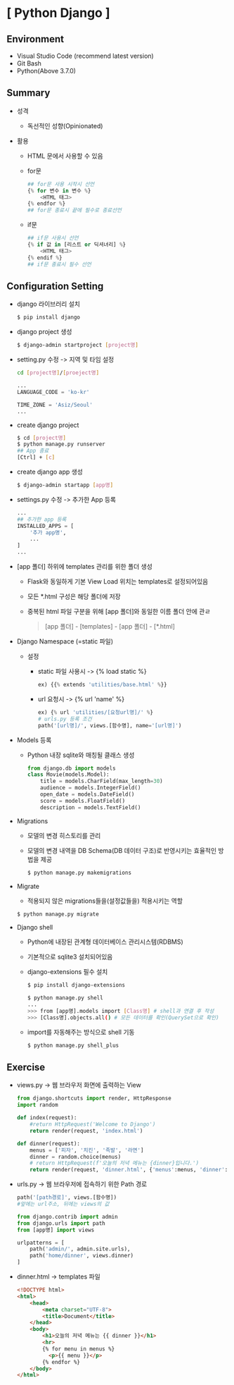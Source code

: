 # [ Python Django ]

## Environment

- Visual Studio Code (recommend latest version)
- Git Bash
- Python(Above 3.7.0)

## Summary

- 성격

  - 독선적인 성향(Opinionated)

- 활용

  - HTML 문에서 사용할 수 있음

  - for문
  
    ```python
    ## for문 사용 시작시 선언
    {% for 변수 in 변수 %}
    	<HTML 태그>
    {% endfor %}
    ## for문 종료시 끝에 필수로 종료선언
    ```
  
  - if문
  
    ```python
    ## if문 사용시 선언
    {% if 값 in [리스트 or 딕셔녀리] %}
    	<HTML 태그>
    {% endif %}
    ## if문 종료시 필수 선언
    ```

## Configuration Setting

- django 라이브러리 설치

  ```bash
  $ pip install django
  ```

- django project 생성

  ```bash
  $ django-admin startproject [project명]
  ```

- setting.py 수정 -> 지역 및 타임 설정

  ```bash
  cd [project명]/[proeject명]
  ```

  ```python
  ...
  LANGUAGE_CODE = 'ko-kr'
  
  TIME_ZONE = 'Asiz/Seoul'
  ...
  ```

- create django project

  ```bash
  $ cd [project명]
  $ python manage.py runserver
  ## App 종료
  [Ctrl] + [c]
  ```
  
- create django app 생성

  ```bash
  $ django-admin startapp [app명]
  ```

- settings.py 수정 -> 추가한 App 등록

  ```python
  ...
  ## 추가한 app 등록
  INSTALLED_APPS = [
      '추가 app명',
      ...
  ]
  ...
  ```

- [app 폴더] 하위에 templates 관리를 위한 폴더 생성

  - Flask와 동일하게 기본 View Load 위치는 templates로 설정되어있음
  
  - 모든 *.html 구성은 해당 폴더에 저장
  
  - 중복된 html 파일 구분을 위해 [app 폴더]와 동일한 이름 폴더 안에 관ㄹ
  
    > [app 폴더] - [templates] - [app 폴더] - [*.html]
  
- Django Namespace (=static 파일)

  - 설정

    - static 파일 사용시 -> {% load static %}

      ```python
      ex) {{% extends 'utilities/base.html' %}}
      ```

    - url 요청시 -> {% url 'name' %}

      ```python
      ex) {% url 'utilities/[요청url명]/' %}
      # urls.py 등록 조건
      path('[url명]/', views.[함수명], name='[url명]')
      ```

- Models 등록

  - Python 내장 sqlite와 매칭될 클래스 생성

    ```python
    from django.db import models
    class Movie(models.Model):
        title = models.CharField(max_length=30)
        audience = models.IntegerField()
        open_date = models.DateField()
        score = models.FloatField()
        description = models.TextField()
    ```

- Migrations

  - 모델의 변경 히스토리를 관리

  - 모델의 변경 내역을 DB Schema(DB 데이터 구조)로 반영시키는 효율적인 방법을 제공

    ```bash
    $ python manage.py makemigrations
    ```

- Migrate

  -  적용되지 않은 migrations들을(설정값들을) 적용시키는 역할 

    ```bash
    $ python manage.py migrate
    ```

- Django shell

  - Python에 내장된 관계형 데이터베이스 관리시스템(RDBMS)

  - 기본적으로 sqlite3 설치되어있음

  - django-extensions 필수 설치

    ```bash
    $ pip install django-extensions
    ```

    ```bash
    $ python manage.py shell
    ...
    >>> from [app명].models import [Class명] # shell과 연결 후 작성
    >>> [Class명].objects.all() # 모든 데이터를 확인(QuerySet으로 확인)
    ```

  - import를 자동해주는 방식으로 shell 기동

    ```bash
    $ python manage.py shell_plus
    ```

## Exercise

- views.py -> 웹 브라우저 화면에 출력하는 View

  ```python
  from django.shortcuts import render, HttpResponse
  import random
  
  def index(request):
      #return HttpRequest('Welcome to Django')
      return render(request, 'index.html')
  
  def dinner(request):
      menus = ['피자', '치킨', '족발', '라면']
      dinner = random.choice(menus)
      # return HttpRequest(f'오늘의 저녁 메뉴는 {dinner}입니다.')
      return render(request, 'dinner.html', {'menus':menus, 'dinner':dinner})
  ```

- urls.py -> 웹 브라우저에 접속하기 위한 Path 경로

  ```python
  path('[path경로]', views.[함수명])
  #앞에는 url주소, 뒤에는 views의 값
  ```

  ```python
  from django.contrib import admin
  from django.urls import path
  from [app명] import views
  
  urlpatterns = [
      path('admin/', admin.site.urls),
      path('home/dinner', views.dinner)
  ]
  ```

- dinner.html -> templates 파일

  ```html
  <!DOCTYPE html>
  <html>
      <head>
          <meta charset="UTF-8">
          <title>Document</title>
      </head>
      <body>
          <h1>오늘의 저녁 메뉴는 {{ dinner }}</h1>
          <hr>
          {% for menu in menus %}
          	<p>{{ menu }}</p>
          {% endfor %}
      </body>
  </html>
  ```